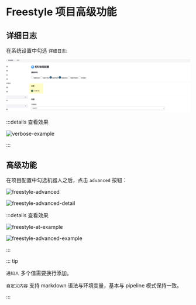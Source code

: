 # Freestyle 项目高级功能

## 详细日志

在系统设置中勾选 `详细日志`:

![verbose](../assets/verbose-config.jpg)

:::details 查看效果

![verbose-example](../assets/verbose-example.png)

:::

## 高级功能

在项目配置中勾选机器人之后，点击 `advanced` 按钮：

![freestyle-advanced](../assets/freestyle-advanced.png)

![freestyle-advanced-detail](../assets/freestyle-advanced-detail.png)

:::details 查看效果

![freestyle-at-example](../assets/freestyle-at-example.jpg)

![freestyle-advanced-example](../assets/freestyle-advanced-example.png)

:::

::: tip

`通知人` 多个值需要换行添加。

`自定义内容` 支持 markdown 语法与环境变量，基本与 pipeline 模式保持一致。

:::
